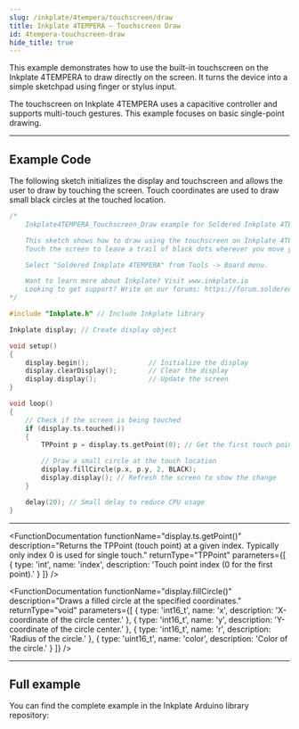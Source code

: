 ```yaml
---
slug: /inkplate/4tempera/touchscreen/draw
title: Inkplate 4TEMPERA – Touchscreen Draw
id: 4tempera-touchscreen-draw
hide_title: true
---
```


<SectionTitle title="Touchscreen Draw" backgroundImage="/img/touchscreen.jpg" />

This example demonstrates how to use the built-in touchscreen on the Inkplate 4TEMPERA to draw directly on the screen. It turns the device into a simple sketchpad using finger or stylus input.

<InfoBox>The touchscreen on Inkplate 4TEMPERA uses a capacitive controller and supports multi-touch gestures. This example focuses on basic single-point drawing.</InfoBox>

---

## Example Code

The following sketch initializes the display and touchscreen and allows the user to draw by touching the screen. Touch coordinates are used to draw small black circles at the touched location.

```cpp
/*
    Inkplate4TEMPERA_Touchscreen_Draw example for Soldered Inkplate 4TEMPERA

    This sketch shows how to draw using the touchscreen on Inkplate 4TEMPERA.
    Touch the screen to leave a trail of black dots wherever you move your finger.

    Select "Soldered Inkplate 4TEMPERA" from Tools -> Board menu.

    Want to learn more about Inkplate? Visit www.inkplate.io
    Looking to get support? Write on our forums: https://forum.soldered.com/
*/

#include "Inkplate.h" // Include Inkplate library

Inkplate display; // Create display object

void setup()
{
    display.begin();               // Initialize the display
    display.clearDisplay();        // Clear the display
    display.display();             // Update the screen
}

void loop()
{
    // Check if the screen is being touched
    if (display.ts.touched())
    {
        TPPoint p = display.ts.getPoint(0); // Get the first touch point

        // Draw a small circle at the touch location
        display.fillCircle(p.x, p.y, 2, BLACK);
        display.display(); // Refresh the screen to show the change
    }

    delay(20); // Small delay to reduce CPU usage
}
```

---

<FunctionDocumentation
  functionName="display.ts.touched()"
  description="Checks if the touchscreen is being touched."
  returnType="bool"
/>

<FunctionDocumentation
  functionName="display.ts.getPoint()"
  description="Returns the TPPoint (touch point) at a given index. Typically only index 0 is used for single touch."
  returnType="TPPoint"
  parameters={[
    { type: 'int', name: 'index', description: 'Touch point index (0 for the first point).' }
  ]}
/>

<FunctionDocumentation
  functionName="display.fillCircle()"
  description="Draws a filled circle at the specified coordinates."
  returnType="void"
  parameters={[
    { type: 'int16_t', name: 'x', description: 'X-coordinate of the circle center.' },
    { type: 'int16_t', name: 'y', description: 'Y-coordinate of the circle center.' },
    { type: 'int16_t', name: 'r', description: 'Radius of the circle.' },
    { type: 'uint16_t', name: 'color', description: 'Color of the circle.' }
  ]}
/>

---

## Full example

You can find the complete example in the Inkplate Arduino library repository:

<QuickLink 
  title="Inkplate4TEMPERA_Touchscreen_Draw" 
  description="Draw on the screen using your finger with Inkplate 4TEMPERA's touchscreen." 
  url="https://github.com/SolderedElectronics/Inkplate-Arduino-library/blob/master/examples/Inkplate4TEMPERA/Basic/Inkplate4TEMPERA_Touchscreen_Draw/Inkplate4TEMPERA_Touchscreen_Draw.ino" 
/>
